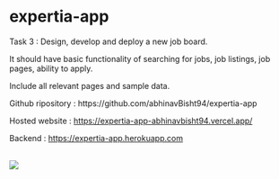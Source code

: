 # expertia-app

Task 3 : 
Design, develop and deploy a new job board.

It should have basic functionality of searching for jobs, job listings, job pages, ability to apply.
 
Include all relevant pages and sample data.

<p>
Github ripository : https://github.com/abhinavBisht94/expertia-app

Hosted website : https://expertia-app-abhinavbisht94.vercel.app/
 
Backend : https://expertia-app.herokuapp.com
</p>

<br/>
<img src="https://i.ibb.co/6RGkjPw/Screenshot-1.png"/>
 
